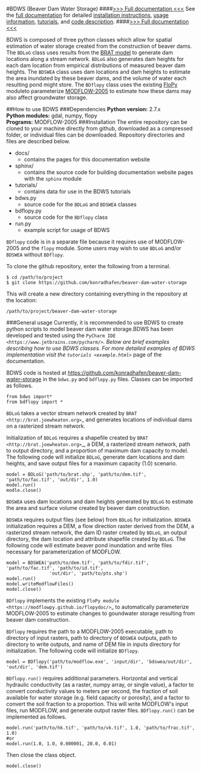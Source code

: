 #BDWS (Beaver Dam Water Storage)
####[>>> Full documentation <<<](https://konradhafen.github.io/beaver-dam-water-storage/)
See the [full documentation](https://konradhafen.github.io/beaver-dam-water-storage/) 
for detailed [installation instructions](https://konradhafen.github.io/beaver-dam-water-storage/install.html),
[usage information](https://konradhafen.github.io/beaver-dam-water-storage/useage.html),
[tutorials](https://konradhafen.github.io/beaver-dam-water-storage/example.html),
and [code description](https://konradhafen.github.io/beaver-dam-water-storage/code.html).
####[>>> Full documentation <<<](https://konradhafen.github.io/beaver-dam-water-storage/)

BDWS is composed of three python classes which allow for spatial estimation of water 
storage created from the construction of beaver dams. The `BDLoG` class uses results
from the [BRAT model](http://brat.joewheaton.org) to generate dam locations along a stream
network. `BDLoG` also generates dam heights for each dam location from empirical 
distributions of measured beaver dam heights. The `BDSWEA` class uses dam locations and 
dam heights to estimate the area inundated by these beaver dams, and the volume of water 
each resulting pond might store. The `BDflopy` class uses the existing 
[FloPy](https://modflowpy.github.io/flopydoc/) moduleto parameterize 
[MODFLOW-2005](https://water.usgs.gov/ogw/modflow/mf2005.html) to estimate how these dams 
may also affect groundwater storage.

##How to use BDWS
###Dependencies
**Python version:** 2.7.x <br>
**Python modules:** gdal, numpy, flopy <br>
**Programs:** MODFLOW-2005 
###Installation
The entire repository can be cloned to your machine directly from github, downloaded as 
a compressed folder, or individual files can be downloaded. 
Repository directories and files are described below.

- docs/
  - contains the pages for this documentation website
- sphinx/
  - contains the source code for building documentation website pages with the `sphinx` module
- tutorials/
  - contains data for use in the BDWS tutorials
- bdws.py
  - source code for the `BDLoG` and `BDSWEA` classes
- bdflopy.py
  - source code for the `BDflopy` class
- run.py
  - example script for usage of BDWS

`BDflopy` code is in a separate file because it requires use of MODFLOW-2005 and the `flopy` module.
Some users may wish to use `BDLoG` and/or `BDSWEA` without `BDflopy`.

To clone the github repository, enter the following from a terminal.

    $ cd /path/to/project
    $ git clone https://github.com/konradhafen/beaver-dam-water-storage

This will create a new directory containing everything in the repository at the location:

    /path/to/project/beaver-dam-water-storage
    
###General usage
Currently, it is recommended to use BDWS to create python scripts to model beaver dam 
water storage.BDWS has been developed and tested using the 
`PyCharm IDE <https://www.jetbrains.com/pycharm/>`_.
Below are brief examples describing how to use BDWS classes. For more detailed examples 
of BDWS implementation visit the `tutorials <example.html>`_ page of the documentation.

BDWS code is hosted at https://github.com/konradhafen/beaver-dam-water-storage in the 
`bdws.py` and `bdflopy.py` files. Classes can be imported as follows.

    from bdws import*
    from bdflopy import *

`BDLoG` takes a vector stream network created by 
`BRAT <http://brat.joewheaton.org>`_ and generates locations of individual dams on a 
rasterized stream network.

Initialization of `BDLoG` requires a shapefile created by 
`BRAT <http://brat.joewheaton.org>`_, a DEM, a rasterized stream network, path to output 
directory, and a proportion of maximum dam capacity to model. The following code will 
initialize `BDLoG`, generate dam locations
and dam heights, and save output files for a maximum capacity (1.0) scenario.

    model = BDLoG('path/to/brat.shp', 'path/to/dem.tif', 'path/to/fac.tif', 'out/dir', 1.0)
    model.run()
    modle.close()

`BDSWEA` uses dam locations and dam heights generated by `BDLoG` to estimate 
the area and surface volume created by beaver dam construction.

`BDSWEA` requires output files (see below) from `BDLoG` for initialization. 
`BDSWEA` initialization requires a DEM, a flow direction raster derived from the 
DEM, a rasterized stream network, the dam ID raster created by
`BDLoG`, an output directory, the dam location and attribute shapefile created by 
`BDLoG`. The following code will estimate beaver pond inundation and write files 
necessary for parameterization of MODFLOW.

    model = BDSWEA('path/to/dem.tif', 'path/to/fdir.tif', 'path/to/fac.tif', 'path/to/id.tif',
                    'out/dir', 'path/to/pts.shp')
    model.run()
    model.writeModflowFiles()
    model.close()

`BDflopy` implements the existing `FloPy module <https://modflowpy.github.io/flopydoc/>`_ to automatically
parameterize MODFLOW-2005 to estimate changes to goundwater storage resulting from 
beaver dam construction.

`BDflopy` requires the path to a MODFLOW-2005 executable, path to directory of 
input rasters, path to directory
of `BDSWEA` outputs, path to directory to write outputs, and name of DEM file in 
inputs directory for initialization. The following code will initialize `BDflopy`.

    model = BDflopy('path/to/modflow.exe', 'input/dir', 'bdswea/out/dir', 'out/dir', 'dem.tif')

`BDflopy.run()` requires additional parameters. Horizontal and vertical hydraulic conductivity (as a raster,
numpy array, or single value), a factor to convert conductivity values to meters per second, the fraction of soil
available for water storage (e.g. field capacity or porosity), and a factor to convert the soil fraction to a proportion.
This will write MODFLOW's input files, run MODFLOW, and generate output raster files.
`BDflopy.run()` can be implemented as follows.

    model.run('path/to/hk.tif', 'path/to/vk.tif', 1.0, 'path/to/frac.tif', 1.0)
    #or
    model.run(1.0, 1.0, 0.000001, 20.0, 0.01)

Then close the class object.

    model.close()
